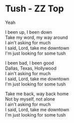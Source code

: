 # Tush - ZZ Top

Yeah

I been up, I been down\
Take my word, my way around\
I ain't asking for much\
I said, Lord, take me downtown\
I'm just looking for some tush

I been bad, I been good\
Dallas, Texas, Hollywood\
I ain't asking for much\
I said, Lord, take me downtown\
I'm just looking for some tush

Take me back, way back home\
Not by myself, not alone\
I ain't asking for much\
I said, Lord, take me downtown\
I'm just looking for some tush